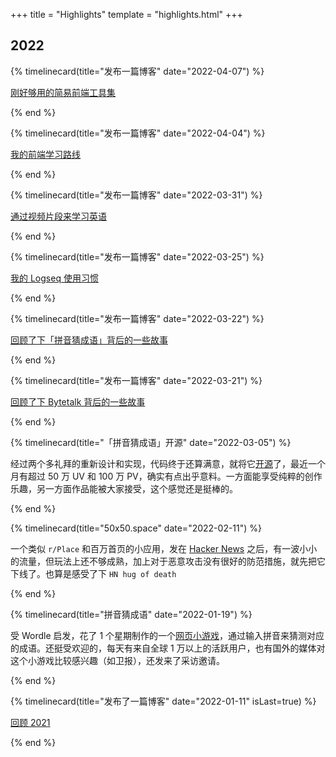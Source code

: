 +++
title = "Highlights"
template = "highlights.html"
+++

## 2022

{% timelinecard(title="发布一篇博客" date="2022-04-07") %}

[刚好够用的简易前端工具集](/posts/just-enough-toolkits-for-simple-frontend-project/)

{% end %}

{% timelinecard(title="发布一篇博客" date="2022-04-04") %}

[我的前端学习路线](/posts/frontend-learning/)

{% end %}

{% timelinecard(title="发布一篇博客" date="2022-03-31") %}

[通过视频片段来学习英语](/posts/english-video-clips/)

{% end %}

{% timelinecard(title="发布一篇博客" date="2022-03-25") %}

[我的 Logseq 使用习惯](/posts/logseq/)

{% end %}

{% timelinecard(title="发布一篇博客" date="2022-03-22") %}

[回顾了下「拼音猜成语」背后的一些故事](/posts/idiom/)

{% end %}

{% timelinecard(title="发布一篇博客" date="2022-03-21") %}

[回顾了下 Bytetalk 背后的一些故事](/posts/bytetalk/)

{% end %}

{% timelinecard(title="「拼音猜成语」开源" date="2022-03-05") %}

经过两个多礼拜的重新设计和实现，代码终于还算满意，就将它[开源](https://github.com/limboy/idiom)了，最近一个月有超过 50 万 UV 和 100 万 PV，确实有点出乎意料。一方面能享受纯粹的创作乐趣，另一方面作品能被大家接受，这个感觉还是挺棒的。

{% end %}

{% timelinecard(title="50x50.space" date="2022-02-11") %}

一个类似 `r/Place` 和百万首页的小应用，发在 [Hacker News](https://news.ycombinator.com/item?id=30297305) 之后，有一波小小的流量，但玩法上还不够成熟，加上对于恶意攻击没有很好的防范措施，就先把它下线了。也算是感受了下 `HN hug of death`

{% end %}

{% timelinecard(title="拼音猜成语" date="2022-01-19") %}

受 Wordle 启发，花了 1 个星期制作的一个[网页小游戏](https://pinyincaichengyu.com)，通过输入拼音来猜测对应的成语。还挺受欢迎的，每天有来自全球 1 万以上的活跃用户，也有国外的媒体对这个小游戏比较感兴趣（如卫报），还发来了采访邀请。

{% end %}

{% timelinecard(title="发布了一篇博客" date="2022-01-11" isLast=true) %}

[回顾 2021](https://limboy.me/posts/2021-review/)

{% end %}
